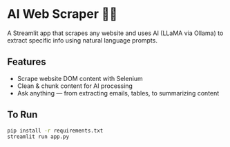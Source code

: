 # AI Web Scraper 🧠🌐

A Streamlit app that scrapes any website and uses AI (LLaMA via Ollama) to extract specific info using natural language prompts.

## Features
- Scrape website DOM content with Selenium
- Clean & chunk content for AI processing
- Ask anything — from extracting emails, tables, to summarizing content

## To Run
```bash
pip install -r requirements.txt
streamlit run app.py
